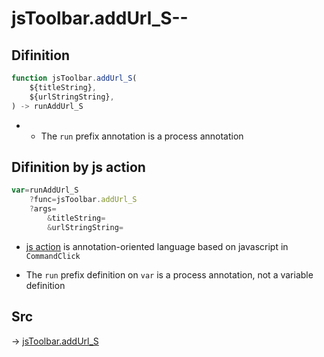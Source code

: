 # jsToolbar.addUrl_S--

## Difinition

```js.js
function jsToolbar.addUrl_S(
	${titleString},
	${urlStringString},
) -> runAddUrl_S
```

- - The `run` prefix annotation is a process annotation


## Difinition by js action

```js.js
var=runAddUrl_S
	?func=jsToolbar.addUrl_S
	?args=
		&titleString=
		&urlStringString=
```

- [js action](#) is annotation-oriented language based on javascript in `CommandClick`

- The `run` prefix definition on `var` is a process annotation, not a variable definition

## Src

-> [jsToolbar.addUrl_S](https://github.com/puutaro/CommandClick/blob/master/app/src/main/java/com/puutaro/commandclick/fragment_lib/terminal_fragment/js_interface/toolbar/JsToolbar.kt#L123)


